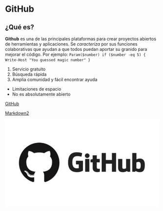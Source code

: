 # GitHub
## ¿Qué es?
**Github** es una de las principales plataformas para crear proyectos abiertos de herramientas y aplicaciones. Se *caracteriza* por sus funciones colaborativas que ayudan a que todos puedan aportar su granido para mejorar el código. Por ejemplo: 
`Param($number)
if ($number -eq 5)
{
  Write-Host "You guessed magic number"
}`

1. Servicio gratuito
2. Búsqueda rápida
3. Amplia comunidad y fácil encontrar ayuda
- Limitaciones de espacio
- No es absolutamente abierto

[GitHub](https://blog.desdelinux.net/github-vs-gitlab/)

[Markdown2](https://github.com/TniaCn/repo_IAW_Tania_Cantero/blob/main/markdown2)

![alt text](GitHub-logo-2-imagen.jpg)
